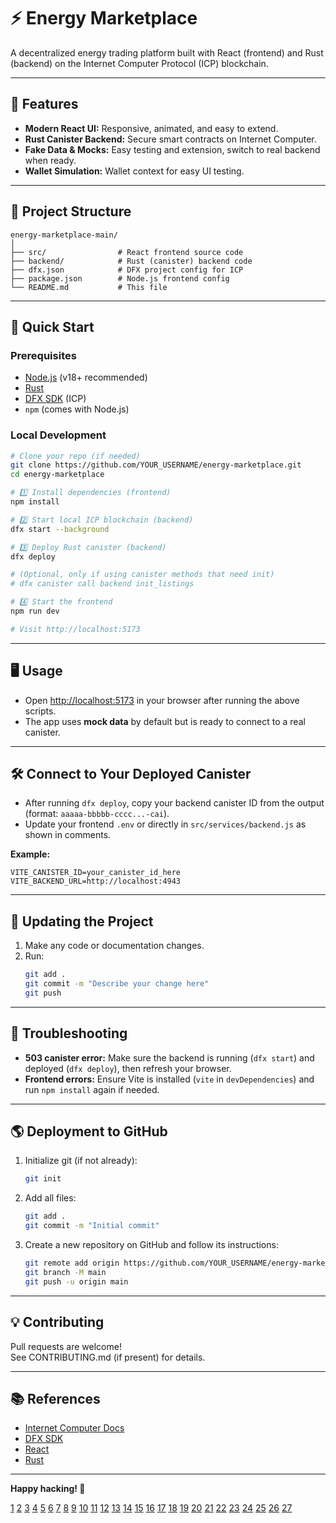 # ⚡ Energy Marketplace

A decentralized energy trading platform built with React (frontend) and Rust (backend) on the Internet Computer Protocol (ICP) blockchain.

***

## 🌟 Features

- **Modern React UI:** Responsive, animated, and easy to extend.
- **Rust Canister Backend:** Secure smart contracts on Internet Computer.
- **Fake Data & Mocks:** Easy testing and extension, switch to real backend when ready.
- **Wallet Simulation:** Wallet context for easy UI testing.

***

## 📁 Project Structure

```
energy-marketplace-main/
│
├── src/                # React frontend source code
├── backend/            # Rust (canister) backend code
├── dfx.json            # DFX project config for ICP
├── package.json        # Node.js frontend config
└── README.md           # This file
```

***

## 🚀 Quick Start

### Prerequisites

- [Node.js](https://nodejs.org/) (v18+ recommended)
- [Rust](https://www.rust-lang.org/tools/install)
- [DFX SDK](https://internetcomputer.org/docs/current/developer-docs/setup/sdk-intro) (ICP)
- `npm` (comes with Node.js)

### Local Development 

```sh
# Clone your repo (if needed)
git clone https://github.com/YOUR_USERNAME/energy-marketplace.git
cd energy-marketplace

# 1️⃣ Install dependencies (frontend)
npm install

# 2️⃣ Start local ICP blockchain (backend)
dfx start --background

# 3️⃣ Deploy Rust canister (backend)
dfx deploy

# (Optional, only if using canister methods that need init)
# dfx canister call backend init_listings

# 4️⃣ Start the frontend
npm run dev

# Visit http://localhost:5173
```

***

## 🖥️ Usage

- Open [http://localhost:5173](http://localhost:5173) in your browser after running the above scripts.
- The app uses **mock data** by default but is ready to connect to a real canister.

***

## 🛠️ Connect to Your Deployed Canister

- After running `dfx deploy`, copy your backend canister ID from the output (format: `aaaaa-bbbbb-cccc...-cai`).
- Update your frontend `.env` or directly in `src/services/backend.js` as shown in comments.

**Example:**
```env
VITE_CANISTER_ID=your_canister_id_here
VITE_BACKEND_URL=http://localhost:4943
```

***

## 📝 Updating the Project

1. Make any code or documentation changes.
2. Run:
    ```sh
    git add .
    git commit -m "Describe your change here"
    git push
    ```

***

## 📢 Troubleshooting

- **503 canister error:** Make sure the backend is running (`dfx start`) and deployed (`dfx deploy`), then refresh your browser.
- **Frontend errors:** Ensure Vite is installed (`vite` in `devDependencies`) and run `npm install` again if needed.

***

## 🌎 Deployment to GitHub

1. Initialize git (if not already):
   ```sh
   git init
   ```
2. Add all files:
   ```sh
   git add .
   git commit -m "Initial commit"
   ```
3. Create a new repository on GitHub and follow its instructions:
   ```sh
   git remote add origin https://github.com/YOUR_USERNAME/energy-marketplace.git
   git branch -M main
   git push -u origin main
   ```

***

## 💡 Contributing

Pull requests are welcome!  
See CONTRIBUTING.md (if present) for details.

***

## 📚 References

- [Internet Computer Docs](https://internetcomputer.org/docs/current/developer-docs/)
- [DFX SDK](https://internetcomputer.org/docs/current/developer-docs/setup/sdk-intro)
- [React](https://react.dev/)
- [Rust](https://www.rust-lang.org/)

***

**Happy hacking! 🚀**


[1](https://ppl-ai-file-upload.s3.amazonaws.com/web/direct-files/attachments/77069442/1fb67075-0d89-413f-90ba-ba79e1f84b97/README.md)
[2](https://ppl-ai-file-upload.s3.amazonaws.com/web/direct-files/attachments/77069442/ad324295-1bc7-43ba-87ef-d09bbfbc5be9/eslint.config.js)
[3](https://ppl-ai-file-upload.s3.amazonaws.com/web/direct-files/attachments/77069442/ed9a452f-5d27-4435-8509-c207ba24b190/index.html)
[4](https://ppl-ai-file-upload.s3.amazonaws.com/web/direct-files/attachments/77069442/d3bd9c61-49d6-4e46-a9a3-6cbbdaeb40b6/package-lock.json)
[5](https://ppl-ai-file-upload.s3.amazonaws.com/web/direct-files/attachments/77069442/6abd9e93-5c4e-4880-8c22-0935dcd47fe5/package.json)
[6](https://ppl-ai-file-upload.s3.amazonaws.com/web/direct-files/attachments/77069442/04015c35-abf9-4278-80b1-151956952e63/postcss.config.js)
[7](https://ppl-ai-file-upload.s3.amazonaws.com/web/direct-files/attachments/77069442/1a4d90f8-3c52-4a44-b3d7-cbab8c47f19d/tailwind.config.js)
[8](https://ppl-ai-file-upload.s3.amazonaws.com/web/direct-files/attachments/77069442/b1277b43-c8d3-4924-9020-9b58ba651ba7/vite.config.js)
[9](https://ppl-ai-file-upload.s3.amazonaws.com/web/direct-files/attachments/images/77069442/0562a1aa-7000-4bf2-ba4d-59ac7d3bde6e/vite.jpg)
[10](https://ppl-ai-file-upload.s3.amazonaws.com/web/direct-files/attachments/77069442/40605bc5-826e-448e-a9fc-03933e5482b9/App.css)
[11](https://ppl-ai-file-upload.s3.amazonaws.com/web/direct-files/attachments/77069442/fed7e4cc-cb70-49de-8b24-9bded3a1d9b4/App.jsx)
[12](https://ppl-ai-file-upload.s3.amazonaws.com/web/direct-files/attachments/77069442/8840418a-d52f-4560-8b00-b453b3182349/App.css)
[13](https://ppl-ai-file-upload.s3.amazonaws.com/web/direct-files/attachments/77069442/f6aca59b-4b16-4a7e-ba19-433a5d167b16/BackgroundFX.jsx)
[14](https://ppl-ai-file-upload.s3.amazonaws.com/web/direct-files/attachments/77069442/46464ff0-f57c-4baf-bdc8-0d337c82cb89/BuyModal.jsx)
[15](https://ppl-ai-file-upload.s3.amazonaws.com/web/direct-files/attachments/77069442/8d877b93-d8cb-429f-8176-1a137bc516f7/Footer.jsx)
[16](https://ppl-ai-file-upload.s3.amazonaws.com/web/direct-files/attachments/77069442/4869d266-142a-40e3-a07f-ea160ef0011d/ListingCard.jsx)
[17](https://ppl-ai-file-upload.s3.amazonaws.com/web/direct-files/attachments/77069442/eb8ee015-2c9b-4f2b-bc65-4d08863cdf65/Navbar.jsx)
[18](https://ppl-ai-file-upload.s3.amazonaws.com/web/direct-files/attachments/77069442/9de28a7b-268b-4b5e-8b1d-07e2f95a5081/index.css)
[19](https://ppl-ai-file-upload.s3.amazonaws.com/web/direct-files/attachments/77069442/685e4a7e-4a5a-4b0a-bc62-e03eeb67af17/main.jsx)
[20](https://ppl-ai-file-upload.s3.amazonaws.com/web/direct-files/attachments/77069442/06781e4d-29fb-421d-bb65-8ba7c17d7ffb/About.jsx)
[21](https://ppl-ai-file-upload.s3.amazonaws.com/web/direct-files/attachments/77069442/3ce1de87-57bb-4b2b-94ec-d8158258c3ca/Home.jsx)
[22](https://ppl-ai-file-upload.s3.amazonaws.com/web/direct-files/attachments/77069442/c7b8a56e-9a6a-4ada-88ad-166afdbeff70/Marketplace.jsx)
[23](https://ppl-ai-file-upload.s3.amazonaws.com/web/direct-files/attachments/77069442/fe8de61b-0081-4543-8bf1-476f1536e141/Wallet.jsx)
[24](https://ppl-ai-file-upload.s3.amazonaws.com/web/direct-files/attachments/77069442/b83b0cb6-3743-48e2-9fa2-1cb2b1c8d0ea/backend.js)
[25](https://ppl-ai-file-upload.s3.amazonaws.com/web/direct-files/attachments/77069442/dd9dd057-d685-4b28-b129-c117060132fd/WalletContext.jsx)
[26](https://ppl-ai-file-upload.s3.amazonaws.com/web/direct-files/attachments/images/77069442/87a25c16-2c56-4cd8-bd9c-bb4bb06e2667/image.jpg)
[27](https://ppl-ai-file-upload.s3.amazonaws.com/web/direct-files/attachments/images/77069442/2e222d4c-0cf9-4b8e-b9a5-ba41086da57f/image.jpg)
